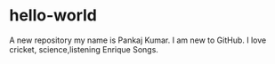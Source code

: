 # hello-world
A new repository
my name is Pankaj Kumar.
I am new to GitHub.
I love cricket, science,listening Enrique Songs.
